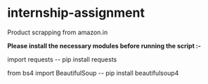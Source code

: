 # internship-assignment
Product scrapping from amazon.in

<b>Please install the necessary modules before running the script :- </b>

<p>import requests -- pip install requests</p>
<p>from bs4 import BeautifulSoup -- pip install beautifulsoup4</p
